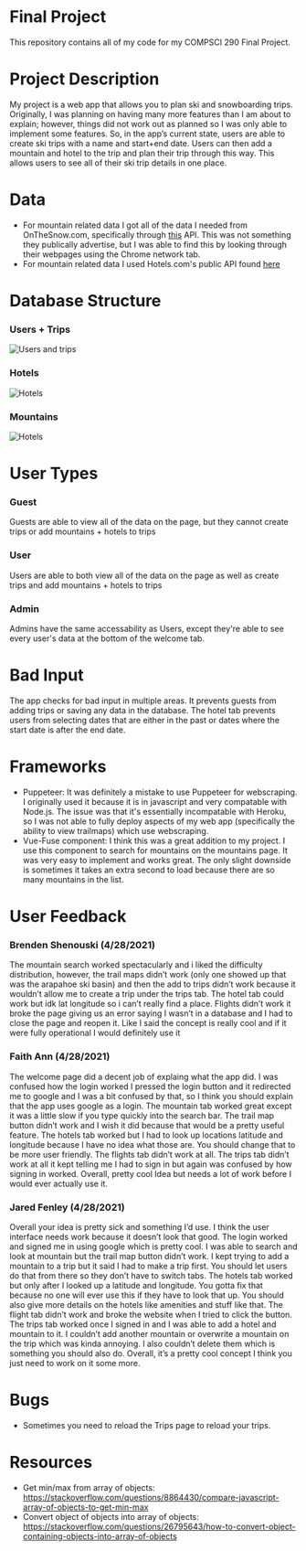 # Final Project
This repository contains all of my code for my COMPSCI 290 Final Project. 

# Project Description 
My project is a web app that allows you to plan ski and snowboarding trips. Originally, I was planning on having many more features than I am about to explain; however, things did not work out as planned so I was only able to implement some features. So, in the app’s current state, users are able to create ski trips with a name and start+end date. Users can then add a mountain and hotel to the trip and plan their trip through this way. This allows users to see all of their ski trip details in one place. 

# Data 
- For mountain related data I got all of the data I needed from OnTheSnow.com, specifically through [this](https://skiapp.onthesnow.com/app/widgets/resortlist?region=us&regionids=429&language=en&pagetype=profile&direction=1&order=resort&limit=1000&countrycode=USA&minvalue=-1&open=anystatus) API. This was not something they publically advertise, but I was able to find this by looking through their webpages using the Chrome network tab. 
- For mountain related data I used Hotels.com's public API found [here](https://rapidapi.com/tipsters/api/hotels-com-provider?endpoint=apiendpoint_75458408-e67a-4288-b917-2fa9887d081a)

# Database Structure 

### Users + Trips
![Users and trips](ui/src/assets/db-users-and-trips.png "Users and trips")
### Hotels
![Hotels](ui/src/assets/db-hotel.png "Hotels")
### Mountains
![Hotels](ui/src/assets/db-mountain.png "Hotels")

# User Types

### Guest
Guests are able to view all of the data on the page, but they cannot create trips or add mountains + hotels to trips

### User
Users are able to both view all of the data on the page as well as create trips and add mountains + hotels to trips

### Admin
Admins have the same accessability as Users, except they're able to see every user's data at the bottom of the welcome tab. 

# Bad Input 
The app checks for bad input in multiple areas. It prevents guests from adding trips or saving any data in the database. The hotel tab prevents users from selecting dates that are either in the past or dates where the start date is after the end date. 

# Frameworks 
- Puppeteer: It was definitely a mistake to use Puppeteer for webscraping. I originally used it because it is in javascript and very compatable with Node.js. The issue was that it's essentially incompatable with Heroku, so I was not able to fully deploy aspects of my web app (specifically the ability to view trailmaps) which use webscraping. 
- Vue-Fuse component: I think this was a great addition to my project. I use this component to search for mountains on the mountains page. It was very easy to implement and works great. The only slight downside is sometimes it takes an extra second to load because there are so many mountains in the list. 

# User Feedback 

### Brenden Shenouski (4/28/2021)
The mountain search worked spectacularly and i liked the difficulty distribution, however, the trail maps didn’t work (only one showed up that was the arapahoe ski basin) and then the add to trips didn’t work because it wouldn’t allow me to create a trip under the trips tab. The hotel tab could work but idk lat longitude so i can’t really find a place. Flights didn’t work it broke the page giving us an error saying I wasn’t in a database and I had to close the page and reopen it. Like I said the concept is really cool and if it were fully operational I would definitely use it 

### Faith Ann (4/28/2021)
The welcome page did a decent job of explaing what the app did. I was confused how the login worked I pressed the login button and it redirected me to google and I was a bit confused by that, so I think you should explain that the app uses google as a login. The mountain tab worked great except it was a little slow if you type quickly into the search bar. The trail map button didn’t work and I wish it did because that would be a pretty useful feature. The hotels tab worked but I had to look up locations latitude and longitude because I have no idea what those are. You should change that to be more user friendly. The flights tab didn’t work at all. The trips tab didn’t work at all it kept telling me I had to sign in but again was confused by how signing in worked. Overall, pretty cool Idea but needs a lot of work before I would ever actually use it. 

### Jared Fenley (4/28/2021)
Overall your idea is pretty sick and something I’d use. I think the user interface needs work because it doesn’t look that good. The login worked and signed me in using google which is pretty cool. I was able to search and look at mountain but the trail map button didn’t work. I kept trying to add a mountain to a trip but it said I had to make a trip first. You should let users do that from there so they don’t have to switch tabs. The hotels tab worked but only after I looked up a latitude and longitude. You gotta fix that because no one will ever use this if they have to look that up. You should also give more details on the hotels like amenities and stuff like that. The flight tab didn’t work and broke the website when I tried to click the button. The trips tab worked once I signed in and I was able to add a hotel and mountain to it. I couldn’t add another mountain or overwrite a mountain on the trip which was kinda annoying. I also couldn’t delete them which is something you should also do. Overall, it’s a pretty cool concept I think you just need to work on it some more. 


# Bugs 
- Sometimes you need to reload the Trips page to reload your trips. 

# Resources
- Get min/max from array of objects: https://stackoverflow.com/questions/8864430/compare-javascript-array-of-objects-to-get-min-max
- Convert object of objects into array of objects: https://stackoverflow.com/questions/26795643/how-to-convert-object-containing-objects-into-array-of-objects